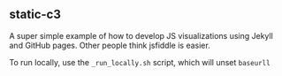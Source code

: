 static-c3
---------

A super simple example of how to develop JS visualizations using Jekyll and 
GitHub pages. Other people think jsfiddle is easier.

To run locally, use the `_run_locally.sh` script, which will unset `baseurll`
